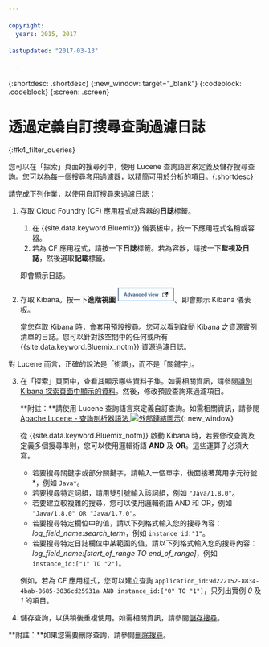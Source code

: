 ```yaml
---

copyright:
  years: 2015, 2017

lastupdated: "2017-03-13"

---
```



{:shortdesc: .shortdesc}
{:new_window: target="_blank"}
{:codeblock: .codeblock}
{:screen: .screen}

# 透過定義自訂搜尋查詢過濾日誌
{:#k4_filter_queries}

您可以在「探索」頁面的搜尋列中，使用 Lucene 查詢語言來定義及儲存搜尋查詢。您可以為每一個搜尋套用過濾器，以精簡可用於分析的項目。{:shortdesc}

請完成下列作業，以使用自訂搜尋來過濾日誌：

1. 存取 Cloud Foundry (CF) 應用程式或容器的**日誌**標籤。 

    1. 在 {{site.data.keyword.Bluemix}} 儀表板中，按一下應用程式名稱或容器。
    2. 若為 CF 應用程式，請按一下**日誌**標籤。若為容器，請按一下**監視及日誌**，然後選取**記載**標籤。
    
    即會顯示日誌。

2. 存取 Kibana。按一下**進階視圖** ![進階視圖鏈結](images/logging_advanced_view.jpg)。即會顯示 Kibana 儀表板。

    當您存取 Kibana 時，會套用預設搜尋。您可以看到啟動 Kibana 之資源實例清單的日誌。您可以針對該空間中的任何或所有 {{site.data.keyword.Bluemix_notm}} 資源過濾日誌。

對 Lucene 而言，正確的說法是「術語」，而不是「關鍵字」。

3. 在「探索」頁面中，查看其顯示哪些資料子集。如需相關資訊，請參閱[識別 Kibana 探索頁面中顯示的資料](logging_kibana_analize_logs_interactively.html#k4_identify_data)。然後，修改預設查詢來過濾項目。

    **附註：**請使用 Lucene 查詢語言來定義自訂查詢。如需相關資訊，請參閱 [Apache Lucene - 查詢剖析器語法 ![外部鏈結圖示](../../../icons/launch-glyph.svg "外部鏈結圖示")](https://lucene.apache.org/core/2_9_4/queryparsersyntax.html){: new_window}
    
    從 {{site.data.keyword.Bluemix_notm}} 啟動 Kibana 時，若要修改查詢及定義多個搜尋準則，您可以使用邏輯術語 **AND** 及 **OR**。這些運算子必須大寫。    
    
    * 若要搜尋關鍵字或部分關鍵字，請輸入一個單字，後面接著萬用字元符號 \*，例如 `Java*`。 
    * 若要搜尋特定詞組，請用雙引號輸入該詞組，例如 `"Java/1.8.0"`。
    * 若要建立較複雜的搜尋，您可以使用邏輯術語 AND 和 OR，例如 `"Java/1.8.0" OR "Java/1.7.0"`。
    * 若要搜尋特定欄位中的值，請以下列格式輸入您的搜尋內容：*log_field_name:search_term*，例如 `instance_id:"1"`。
    * 若要搜尋特定日誌欄位中某範圍的值，請以下列格式輸入您的搜尋內容：*log_field_name:[start_of_range TO end_of_range]*，例如 `instance_id:["1" TO "2"]`。

     例如，若為 CF 應用程式，您可以建立查詢 `application_id:9d222152-8834-4bab-8685-3036cd25931a AND instance_id:["0" TO "1"]`，只列出實例 *0* 及 *1* 的項目。 

4. 儲存查詢，以供稍後重複使用。如需相關資訊，請參閱[儲存搜尋](logging_kibana_filtering_logs.html#k4_save_search)。 

**附註：**如果您需要刪除查詢，請參閱[刪除搜尋](logging_kibana_filtering_logs.html#k4_delete_search)。



